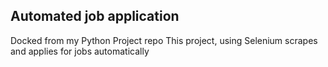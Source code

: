 ## Automated job application
Docked from my Python Project repo
This project, using Selenium scrapes and applies for jobs automatically
